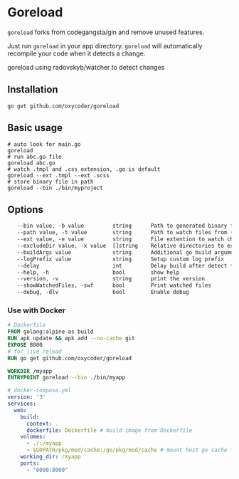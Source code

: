 # Goreload

`goreload` forks from codegangsta/gin and remove unused features.

Just run `goreload` in your app directory.
`goreload` will automatically recompile your code when it
detects a change.

goreload using radovskyb/watcher to detect changes

## Installation

```shell
go get github.com/oxycoder/goreload
```

## Basic usage

```shell
# auto look for main.go
goreload
# run abc.go file
goreload abc.go
# watch .tmpl and .css extension, .go is default
goreload --ext .tmpl --ext .scss
# store binary file in path
goreload --bin ./bin/myproject
```

## Options

```txt
   --bin value, -b value         string      Path to generated binary file (default: "./bin/goreload")
   --path value, -t value        string      Path to watch files from (default: ".")
   --ext value, -e value         string      File extention to watch changes, seperate by `|` character, default `go|html`
   --excludeDir value, -x value  []string    Relative directories to exclude
   --buildArgs value             string      Additional go build arguments
   --logPrefix value             string      Setup custom log prefix
   --delay                       int         Delay build after detect files change, default value is 400
   --help, -h                    bool        show help
   --version, -v                 string      print the version
   --showWatchedFiles, -swf      bool        Print watched files
   --debug, -dlv                 bool        Enable debug
```

### Use with Docker

```Dockerfile
# Dockerfile
FROM golang:alpine as build
RUN apk update && apk add --no-cache git
EXPOSE 8000
# for live reload
RUN go get github.com/oxycoder/goreload

WORKDIR /myapp
ENTRYPOINT goreload --bin ./bin/myapp
```

```yml
# docker-compose.yml
version: '3'
services:
  web:
    build:
      context: .
      dockerfile: Dockerfile # build image from Dockerfile
    volumes:
      - ./:/myapp 
      - $GOPATH/pkg/mod/cache:/go/pkg/mod/cache # mount host go cache folder to speed up download
    working_dir: /myapp  
    ports:
      - "8000:8000"
```